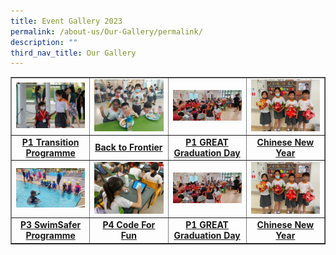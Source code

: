 ```yaml
---
title: Event Gallery 2023
permalink: /about-us/Our-Gallery/permalink/
description: ""
third_nav_title: Our Gallery
---
```

<table style="border-collapse: collapse; width: 100%;" border="1">
<tbody>
<tr>
<td style="width: 25%;"><img src="/images/EG23-P1.jpg"></td>
<td style="width: 25%;"><img src="/images/EG23-B2F.jpg"></td>
<td style="width: 25%;"><img src="/images/GREAT 1.jpg"></td>
<td style="width: 25%;"><img src="/images/CNY 5.jpg"></td>
</tr>
<tr>
<td style="width: 20%; text-align: center;"><strong><a href="/p1-transition-programme-2023/" target="_blank" rel="noopener">P1 Transition Programme</a></strong></td>
<td style="width: 20%; text-align: center;"><strong><a href="/back-to-frontier/" target="_blank" rel="noopener">Back to Frontier</a></strong></td>
<td style="width: 20%; text-align: center;"><strong><a href="/P1-GREAT-Grad-Day/" target="_blank" rel="noopener">P1 GREAT Graduation Day</a></strong></td>
<td style="width: 20%; text-align: center;"><strong><a href="/CNY-2023/" target="_blank" rel="noopener">Chinese New Year</a></strong></td>
<tr>
<td style="width: 25%;"><img src="/images/SwimSafer1.jpg"></td>
<td style="width: 25%;"><img src="/images/CFF 2.jpg"></td>
<td style="width: 25%;"><img src="/images/GREAT 1.jpg"></td>
<td style="width: 25%;"><img src="/images/CNY 5.jpg"></td>
</tr>
<tr>
<td style="width: 20%; text-align: center;"><strong><a href="/SwimSafer-programme/" target="_blank" rel="noopener">P3 SwimSafer Programme</a></strong></td>
<td style="width: 20%; text-align: center;"><strong><a href="/P4-CFF/" target="_blank" rel="noopener">P4 Code For Fun</a></strong></td>
<td style="width: 20%; text-align: center;"><strong><a href="/P1-GREAT-Grad-Day/" target="_blank" rel="noopener">P1 GREAT Graduation Day</a></strong></td>
<td style="width: 20%; text-align: center;"><strong><a href="/CNY-2023/" target="_blank" rel="noopener">Chinese New Year</a></strong></td>
</tr>
</tbody>
</table>